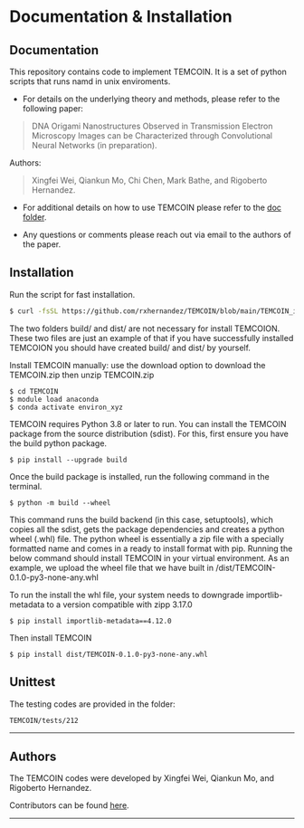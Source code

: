# Documentation & Installation

Documentation
----------------

This repository contains code to implement TEMCOIN. 
It is a set of python scripts that runs namd in unix enviroments.

* For details on the underlying theory and methods,
please refer to the following paper:
> DNA Origami Nanostructures Observed in Transmission Electron Microscopy Images can be Characterized through Convolutional Neural Networks (in preparation).

Authors: 
> Xingfei Wei, Qiankun Mo, Chi Chen, Mark Bathe, and Rigoberto Hernandez.

* For additional details on how to use TEMCOIN please refer to the [doc folder](https://github.com/rxhernandez/TEMCOIN/blob/main/doc).

* Any questions or comments please reach out via email
to the authors of the paper.


Installation
----------------

Run the script for fast installation.
```bash
$ curl -fsSL https://github.com/rxhernandez/TEMCOIN/blob/main/TEMCOIN_install.sh | bash
```

The two folders build/ and dist/ are not necessary for install TEMCOION.
These two files are just an example of that if you have successfully installed TEMCOION you should have created build/ and dist/  by yourself.

Install TEMCOIN manually: 
use the download option to download the TEMCOIN.zip then unzip TEMCOIN.zip 
```
$ cd TEMCOIN
$ module load anaconda
$ conda activate environ_xyz
```

TEMCOIN requires Python 3.8 or later to run. You can install the TEMCOIN package from the source distribution (sdist). For this, first ensure you have the build python package.
```
$ pip install --upgrade build
```
Once the build package is installed, run the following command in the terminal.
```
$ python -m build --wheel
```
This command runs the build backend (in this case, setuptools), which copies all the sdist, gets the package dependencies and creates a python wheel (.whl) file. The python wheel is essentially a zip file with a specially formatted name and comes in a ready to install format with pip. Running the below command should install TEMCOIN in your virtual environment. As an example, we upload the wheel file that we have built in /dist/TEMCOIN-0.1.0-py3-none-any.whl 

To run the install the whl file, your system needs to downgrade importlib-metadata to a version compatible with zipp 3.17.0
```
$ pip install importlib-metadata==4.12.0
```
Then install TEMCOIN
```
$ pip install dist/TEMCOIN-0.1.0-py3-none-any.whl
```



Unittest
----------------

The testing codes are provided in the folder: 
```
TEMCOIN/tests/212
```

<hr>

Authors
----------------

The TEMCOIN codes were developed by Xingfei Wei, Qiankun Mo, and Rigoberto Hernandez.

Contributors can be found [here](https://github.com/rxhernandez/TEMCOIN/blob/main/contributors).

<hr>

